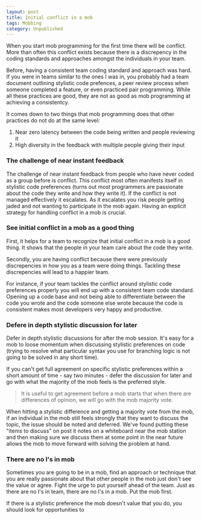 ```yaml
---
layout: post
title: Initial conflict in a mob
tags: Mobbing
category: Unpublished
---
```


When you start mob programming for the first time there will be conflict. More than often this conflict exists because there is a discrepency in the coding standards and approaches amongst the individuals in your team. 

Before, having a consistent team coding standard and approach was hard. If you were in teams similar to the ones I was in, you probably had a team document outlining stylistic code prefences, a peer review process when someone completed a feature, or even practiced pair programming. While all these practices are good, they are not as good as mob programming at achieving a consistentcy. 

It comes down to two things that mob programming does that other practices do not do at the same level:

1. Near zero latency between the code being written and people reviewing it  
2. High diversity in the feedback with multiple people giving their input

### The challenge of near instant feedback

The challenge of near instant feedback from people who have never coded as a group before is conflict. This conflict most often manifests itself in stylistic code preferences (turns out most programmers are passionate about the code they write and how they write it). If the conflict is not managed effectively it escalates. As it escalates you risk people getting jaded and not wanting to participate in the mob again. Having an explicit strategy for handling conflict in a mob is crucial.

### See initial conflict in a mob as a good thing

First, it helps for a team to recognize that initial conflict in a mob is a good thing. It shows that the people in your team care about the code they write.

Secondly, you are having conflict because there were previously discrepencies in how you as a team were doing things. Tackling these discrepencies will lead to a happier team.  

For instance, if your team tackles the conflict around stylistic code preferences properly you will end up with a consistent team code standard. Opening up a code base and not being able to differentiate between the code you wrote and the code someone else wrote because the code is consistent makes most developers very happy and productive.

### Defere in depth stylistic discussion for later

Defer in depth stylistic discussions for after the mob session. It's easy for a mob to loose momentum when discussing stylistic preferences on code (trying to resolve what particular syntax you use for branching logic is not going to be solved in any short time). 

If you can't get full agreement on specific stylistic preferences within a short amount of time - say two minutes - defer the discussion for later and go with what the majority of the mob feels is the preferred style.

> It is useful to get agreement before a mob starts that when there are differences of opinion, we will go with the mob majority vote.

When hitting a stylistic difference and getting a majority vote from the mob, if an individual in the mob still feels strongly that they want to discuss the topic, the issue should be noted and deferred. We've found putting these "items to discuss" on post it notes on a whiteboard near the mob station and then making sure we discuss them at some point in the near future allows the mob to move forward with solving the problem at hand.

### There are no I's in mob 

Sometimes you are going to be in a mob, find an approach or technique that you are really passionate about that other people in the mob just don't see the value or agree. Fight the urge to put yourself ahead of the team. Just as there are no I's in team, there are no I's in a mob. Put the mob first. 

If there is a stylistic preference the mob doesn't value that you do, you should look for opportunities to 
